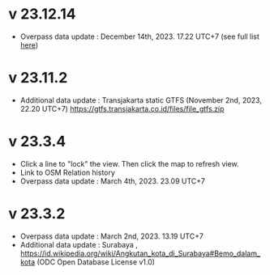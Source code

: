 # v 23.12.14
* Overpass data update : December 14th, 2023. 17.22 UTC+7 (see full list [here](https://github.com/altilunium/bisangkot/wiki/v23.12.14))

# v 23.11.2
* Additional data update : Transjakarta static GTFS (November 2nd, 2023, 22.20 UTC+7) https://gtfs.transjakarta.co.id/files/file_gtfs.zip

# v 23.3.4
* Click a line to "lock" the view. Then click the map to refresh view.
* Link to OSM Relation history 
* Overpass data update : March 4th, 2023. 23.09 UTC+7

# v 23.3.2
* Overpass data update :  March 2nd, 2023. 13.19 UTC+7
* Additional data update : Surabaya ,  https://id.wikipedia.org/wiki/Angkutan_kota_di_Surabaya#Bemo_dalam_kota (ODC Open Database License v1.0)
